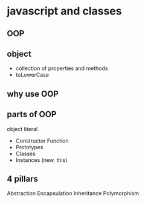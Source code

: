 # javascript and classes

## OOP

## object
- collection of properties and methods
- toLowerCase

## why use OOP

## parts of OOP
object literal

- Constructor Function
- Prototypes
- Classes
- Instances (new, this)

## 4 pillars
Abstraction
Encapsulation
Inheritance
Polymorphism